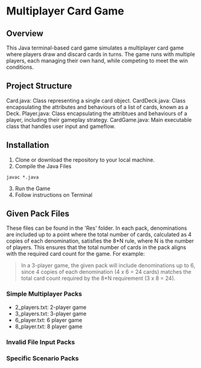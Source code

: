 # Multiplayer Card Game
## Overview
This Java terminal-based card game simulates a multiplayer card game where players draw and discard cards in turns. The game runs with multiple players, each managing their own hand, while competing to meet the win conditions.

## Project Structure
Card.java: Class representing a single card object.
CardDeck.java: Class encapsulating the attributes and behaviours of a list of cards, known as a Deck.
Player.java: Class encapsulating the attribtues and behaviours of a player, including their gameplay strategy.
CardGame.java: Main executable class that handles user input and gameflow.

## Installation
1. Clone or download the repository to your local machine.
2. Compile the Java Files
  ```
  javac *.java
  ```
3. Run the Game
4. Follow instructions on Terminal

## Given Pack Files
These files can be found in the 'Res' folder. In each pack, denominations are included up to a point where the total number of cards, calculated as 4 copies of each denomination, satisfies the 8*N rule, where N is the number of players. This ensures that the total number of cards in the pack aligns with the required card count for the game. For example:

> In a 3-player game, the given pack will include denominations up to 6, since 4 copies of each denomination (4 x 6 = 24 cards) matches the total card count required by the 8*N requirement (3 x 8 = 24).

### Simple Multiplayer Packs
- 2_players.txt: 2-player game
- 3_players.txt: 3-player game
- 6_player.txt: 6 player game
- 8_player.txt: 8 player game

### Invalid File Input Packs

### Specific Scenario Packs

